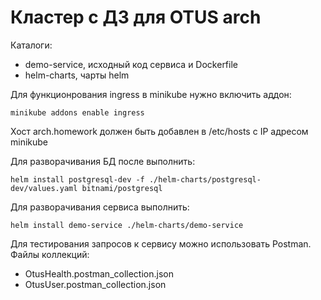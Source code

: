 # Кластер с ДЗ для OTUS arch

Каталоги:
- demo-service, исходный код сервиса и Dockerfile
- helm-charts, чарты helm

Для функционрования ingress в minikube нужно включить аддон:
```
minikube addons enable ingress
```
Хост arch.homework должен быть добавлен в /etc/hosts c IP адресом minikube

Для разворачивания БД после выполнить:
```
helm install postgresql-dev -f ./helm-charts/postgresql-dev/values.yaml bitnami/postgresql
```

Для разворачивания сервиса выполнить:
```
helm install demo-service ./helm-charts/demo-service
```

Для тестирования запросов к сервису можно использовать Postman. Файлы коллекций:
- OtusHealth.postman_collection.json
- OtusUser.postman_collection.json

